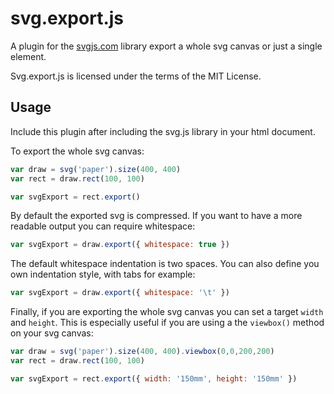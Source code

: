 # svg.export.js

A plugin for the [svgjs.com](http://svgjs.com) library export a whole svg canvas or just a single element.

Svg.export.js is licensed under the terms of the MIT License.

## Usage
Include this plugin after including the svg.js library in your html document.

To export the whole svg canvas:

```javascript
var draw = svg('paper').size(400, 400)
var rect = draw.rect(100, 100)

var svgExport = rect.export()
```

By default the exported svg is compressed. If you want to have a more readable output you can require whitespace:

```javascript
var svgExport = draw.export({ whitespace: true })
```

The default whitespace indentation is two spaces. You can also define you own indentation style, with tabs for example:

```javascript
var svgExport = draw.export({ whitespace: '\t' })
```

Finally, if you are exporting the whole svg canvas you can set a target `width` and `height`. This is especially useful if you are using a the `viewbox()` method on your svg canvas:

```javascript
var draw = svg('paper').size(400, 400).viewbox(0,0,200,200)
var rect = draw.rect(100, 100)

var svgExport = rect.export({ width: '150mm', height: '150mm' })
```